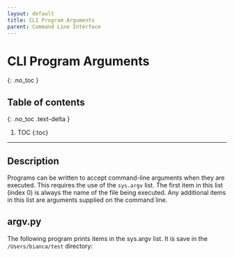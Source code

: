 ```yaml
---
layout: default
title: CLI Program Arguments
parent: Command Line Interface
---
```


# CLI Program Arguments
{: .no_toc }
## Table of contents
{: .no_toc .text-delta }

1. TOC
{:toc}

---

## Description
Programs can be written to accept command-line arguments when they are executed. This requires the use of the `sys.argv` list. The first item in this list (index 0) is always the name of the file being executed. Any additional items in this list are arguments supplied on the command line.

## argv.py
The following program prints items in the sys.argv list. It is save in the `/Users/bianca/test` directory:


